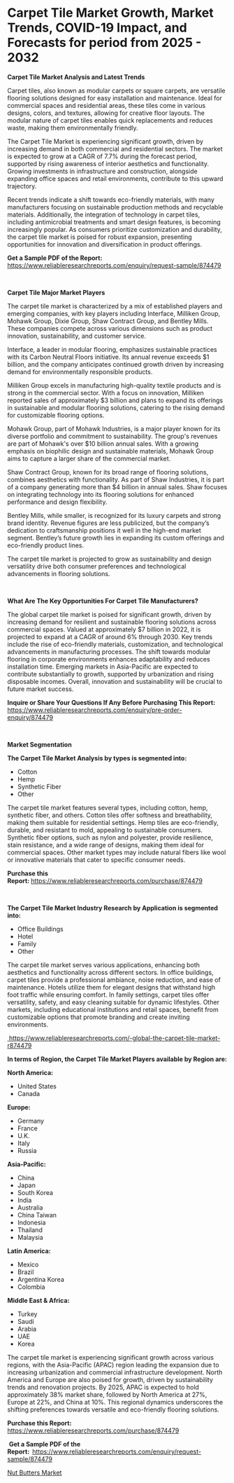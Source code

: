 <p><h1>Carpet Tile Market Growth, Market Trends, COVID-19 Impact, and Forecasts for period from 2025 - 2032</h1></p><p><strong>Carpet Tile Market Analysis and Latest Trends</strong></p>
<p><p>Carpet tiles, also known as modular carpets or square carpets, are versatile flooring solutions designed for easy installation and maintenance. Ideal for commercial spaces and residential areas, these tiles come in various designs, colors, and textures, allowing for creative floor layouts. The modular nature of carpet tiles enables quick replacements and reduces waste, making them environmentally friendly.</p><p>The Carpet Tile Market is experiencing significant growth, driven by increasing demand in both commercial and residential sectors. The market is expected to grow at a CAGR of 7.7% during the forecast period, supported by rising awareness of interior aesthetics and functionality. Growing investments in infrastructure and construction, alongside expanding office spaces and retail environments, contribute to this upward trajectory.</p><p>Recent trends indicate a shift towards eco-friendly materials, with many manufacturers focusing on sustainable production methods and recyclable materials. Additionally, the integration of technology in carpet tiles, including antimicrobial treatments and smart design features, is becoming increasingly popular. As consumers prioritize customization and durability, the carpet tile market is poised for robust expansion, presenting opportunities for innovation and diversification in product offerings.</p></p>
<p><strong>Get a Sample PDF of the Report:&nbsp;</strong> <a href="https://www.reliableresearchreports.com/enquiry/request-sample/874479?utm_campaign=3250&utm_medium=2&utm_source=Github&utm_content=ia&utm_term=21032025&utm_id=carpet-tile">https://www.reliableresearchreports.com/enquiry/request-sample/874479</a></p>
<p>&nbsp;</p>
<p><strong>Carpet Tile Major Market Players</strong></p>
<p><p>The carpet tile market is characterized by a mix of established players and emerging companies, with key players including Interface, Milliken Group, Mohawk Group, Dixie Group, Shaw Contract Group, and Bentley Mills. These companies compete across various dimensions such as product innovation, sustainability, and customer service.</p><p>Interface, a leader in modular flooring, emphasizes sustainable practices with its Carbon Neutral Floors initiative. Its annual revenue exceeds $1 billion, and the company anticipates continued growth driven by increasing demand for environmentally responsible products. </p><p>Milliken Group excels in manufacturing high-quality textile products and is strong in the commercial sector. With a focus on innovation, Milliken reported sales of approximately $3 billion and plans to expand its offerings in sustainable and modular flooring solutions, catering to the rising demand for customizable flooring options.</p><p>Mohawk Group, part of Mohawk Industries, is a major player known for its diverse portfolio and commitment to sustainability. The group's revenues are part of Mohawk's over $10 billion annual sales. With a growing emphasis on biophilic design and sustainable materials, Mohawk Group aims to capture a larger share of the commercial market.</p><p>Shaw Contract Group, known for its broad range of flooring solutions, combines aesthetics with functionality. As part of Shaw Industries, it is part of a company generating more than $4 billion in annual sales. Shaw focuses on integrating technology into its flooring solutions for enhanced performance and design flexibility.</p><p>Bentley Mills, while smaller, is recognized for its luxury carpets and strong brand identity. Revenue figures are less publicized, but the company’s dedication to craftsmanship positions it well in the high-end market segment. Bentley’s future growth lies in expanding its custom offerings and eco-friendly product lines.</p><p>The carpet tile market is projected to grow as sustainability and design versatility drive both consumer preferences and technological advancements in flooring solutions.</p></p>
<p>&nbsp;</p>
<p><strong>What Are The Key Opportunities For Carpet Tile Manufacturers?</strong></p>
<p><p>The global carpet tile market is poised for significant growth, driven by increasing demand for resilient and sustainable flooring solutions across commercial spaces. Valued at approximately $7 billion in 2022, it is projected to expand at a CAGR of around 6% through 2030. Key trends include the rise of eco-friendly materials, customization, and technological advancements in manufacturing processes. The shift towards modular flooring in corporate environments enhances adaptability and reduces installation time. Emerging markets in Asia-Pacific are expected to contribute substantially to growth, supported by urbanization and rising disposable incomes. Overall, innovation and sustainability will be crucial to future market success.</p></p>
<p><strong>Inquire or Share Your Questions If Any Before Purchasing This Report:</strong> <a href="https://www.reliableresearchreports.com/enquiry/pre-order-enquiry/874479?utm_campaign=3250&utm_medium=2&utm_source=Github&utm_content=ia&utm_term=21032025&utm_id=carpet-tile">https://www.reliableresearchreports.com/enquiry/pre-order-enquiry/874479</a></p>
<p>&nbsp;</p>
<p><strong>Market Segmentation</strong></p>
<p><strong>The Carpet Tile Market Analysis by types is segmented into:</strong></p>
<p><ul><li>Cotton</li><li>Hemp</li><li>Synthetic Fiber</li><li>Other</li></ul></p>
<p><p>The carpet tile market features several types, including cotton, hemp, synthetic fiber, and others. Cotton tiles offer softness and breathability, making them suitable for residential settings. Hemp tiles are eco-friendly, durable, and resistant to mold, appealing to sustainable consumers. Synthetic fiber options, such as nylon and polyester, provide resilience, stain resistance, and a wide range of designs, making them ideal for commercial spaces. Other market types may include natural fibers like wool or innovative materials that cater to specific consumer needs.</p></p>
<p><strong>Purchase this Report:&nbsp;</strong><a href="https://www.reliableresearchreports.com/purchase/874479?utm_campaign=3250&utm_medium=2&utm_source=Github&utm_content=ia&utm_term=21032025&utm_id=carpet-tile">https://www.reliableresearchreports.com/purchase/874479</a></p>
<p>&nbsp;</p>
<p><strong>The Carpet Tile Market Industry Research by Application is segmented into:</strong></p>
<p><ul><li>Office Buildings</li><li>Hotel</li><li>Family</li><li>Other</li></ul></p>
<p><p>The carpet tile market serves various applications, enhancing both aesthetics and functionality across different sectors. In office buildings, carpet tiles provide a professional ambiance, noise reduction, and ease of maintenance. Hotels utilize them for elegant designs that withstand high foot traffic while ensuring comfort. In family settings, carpet tiles offer versatility, safety, and easy cleaning suitable for dynamic lifestyles. Other markets, including educational institutions and retail spaces, benefit from customizable options that promote branding and create inviting environments.</p></p>
<p><a href="https://www.reliableresearchreports.com/-global-the-carpet-tile-market-r874479?utm_campaign=3250&utm_medium=2&utm_source=Github&utm_content=ia&utm_term=21032025&utm_id=carpet-tile">&nbsp;https://www.reliableresearchreports.com/-global-the-carpet-tile-market-r874479</a></p>
<p><strong>In terms of Region, the Carpet Tile Market Players available by Region are:</strong></p>
<p>
    <p> <strong> North America: </strong>
        <ul>
            <li>United States</li>
            <li>Canada</li>
        </ul>
        </p> 
    <p> <strong> Europe: </strong>
        <ul>
            <li>Germany</li>
            <li>France</li>
            <li>U.K.</li>
            <li>Italy</li>
            <li>Russia</li>
        </ul>
        </p> 
    <p> <strong> Asia-Pacific: </strong>
        <ul>
            <li>China</li>
            <li>Japan</li>
            <li>South Korea</li>
            <li>India</li>
            <li>Australia</li>
            <li>China Taiwan</li>
            <li>Indonesia</li>
            <li>Thailand</li>
            <li>Malaysia</li>
        </ul>
        </p> 
    <p> <strong> Latin America: </strong>
        <ul>
            <li>Mexico</li>
            <li>Brazil</li>
            <li>Argentina Korea</li>
            <li>Colombia</li>
        </ul>
        </p> 
    <p> <strong> Middle East & Africa: </strong>
        <ul>
            <li>Turkey</li>
            <li>Saudi</li>
            <li>Arabia</li>
            <li>UAE</li>
            <li>Korea</li>
        </ul>
    </p>
    </p>
<p><p>The carpet tile market is experiencing significant growth across various regions, with the Asia-Pacific (APAC) region leading the expansion due to increasing urbanization and commercial infrastructure development. North America and Europe are also poised for growth, driven by sustainability trends and renovation projects. By 2025, APAC is expected to hold approximately 38% market share, followed by North America at 27%, Europe at 22%, and China at 10%. This regional dynamics underscores the shifting preferences towards versatile and eco-friendly flooring solutions.</p></p>
<p><strong>Purchase this Report: </strong><a href="https://www.reliableresearchreports.com/purchase/874479?utm_campaign=3250&utm_medium=2&utm_source=Github&utm_content=ia&utm_term=21032025&utm_id=carpet-tile">https://www.reliableresearchreports.com/purchase/874479</a></p>
<p>&nbsp;<strong>Get a Sample PDF of the Report:&nbsp;&nbsp;</strong><a href="https://www.reliableresearchreports.com/enquiry/request-sample/874479?utm_campaign=3250&utm_medium=2&utm_source=Github&utm_content=ia&utm_term=21032025&utm_id=carpet-tile">https://www.reliableresearchreports.com/enquiry/request-sample/874479</a></p>
<p><strong></strong></p>
<p><p><a href="https://github.com/jolinolooman/Market-Research-Report-List-1/blob/main/nut-butters-market.md?utm_campaign=3250&utm_medium=2&utm_source=Github&utm_content=ia&utm_term=21032025&utm_id=carpet-tile">Nut Butters Market</a></p></p>